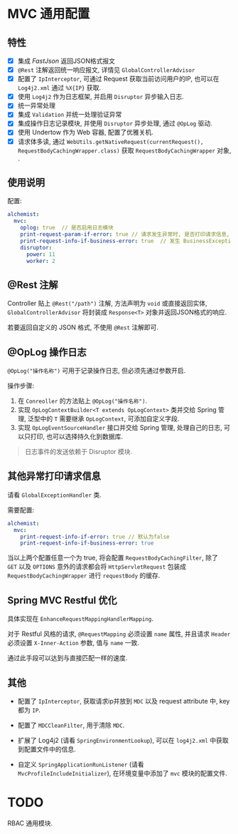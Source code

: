 # MVC 通用配置

## 特性

- [x] 集成 *FastJson* 返回JSON格式报文
- [x] `@Rest` 注解返回统一响应报文, 详情见 `GlobalControllerAdvisor`
- [x] 配置了 `IpInterceptor`, 可通过 Request 获取当前访问用户的IP, 也可以在 `Log4j2.xml` 通过 `%X{IP}` 获取.
- [x] 使用 `Log4j2` 作为日志框架, 并启用 `Disruptor` 异步输入日志.
- [x] 统一异常处理
- [x] 集成 `Validation` 并统一处理验证异常
- [x] 集成操作日志记录模块, 并使用 `Disruptor` 异步处理, 通过 `@OpLog` 驱动.
- [x] 使用 Undertow 作为 Web 容器, 配置了优雅关机.
- [x] 请求体多读, 通过 `WebUtils.getNativeRequest(currentRequest(), RequestBodyCachingWrapper.class)` 获取 `RequestBodyCachingWrapper` 对象, .

## 使用说明

配置:

```yml
alchemist:
  mvc:
    oplog: true  // 是否启用日志模块
    print-request-param-if-error: true // 请求发生异常时, 是否打印请求信息, 包括 param, body, header 等
    print-request-info-if-business-error: true  // 发生 BusinessException 时是否打印请求信息
    disruptor:
      power: 11
      worker: 2
```

## @Rest 注解

Controller 贴上 `@Rest("/path")` 注解, 方法声明为 `void` 或直接返回实体, `GlobalControllerAdvisor` 将封装成 `Response<T>` 对象并返回JSON格式的响应.

若要返回自定义的 JSON 格式, 不使用 `@Rest` 注解即可.

## @OpLog 操作日志

`@OpLog("操作名称")` 可用于记录操作日志, 但必须先通过参数开启.

操作步骤:

1. 在 `Conreoller` 的方法贴上 `@OpLog("操作名称")`.
2. 实现 `OpLogContextBuilder<T extends OpLogContext>` 类并交给 Spring 管理, 泛型中的 `T` 需要继承 `OpLogContext`, 可添加自定义字段.
3. 实现 `OpLogEventSourceHandler` 接口并交给 Spring 管理, 处理自己的日志, 可以只打印, 也可以选择持久化到数据库.

> 日志事件的发送依赖于 Disruptor 模块.

## 其他异常打印请求信息

请看 `GlobalExceptionHandler` 类.

需要配置:

```yml
alchemist:
  mvc:
    print-request-info-if-error: true // 默认为false
    print-request-info-if-business-error: true 
```

当以上两个配置任意一个为 true, 将会配置 `RequestBodyCachingFilter`, 除了 `GET` 以及 `OPTIONS` 意外的请求都会将 `HttpServletRequest` 包装成 `RequestBodyCachingWrapper` 进行 `requestBody` 的缓存.

## Spring MVC Restful 优化

具体实现在 `EnhanceRequestMappingHandlerMapping`.

对于 Restful 风格的请求,  `@RequestMapping` 必须设置 `name` 属性, 并且请求 `Header` 必须设置 `X-Inner-Action` 参数, 值与 `name` 一致.

通过此手段可以达到与直接匹配一样的速度.

## 其他

* 配置了 `IpInterceptor`, 获取请求ip并放到 `MDC` 以及 request attribute 中, key 都为 `IP`.

* 配置了 `MDCCleanFilter`, 用于清除 `MDC`.
* 扩展了 Log4j2 (请看 `SpringEnvironmentLookup`), 可以在 `log4j2.xml` 中获取到配置文件中的信息.
* 自定义 `SpringApplicationRunListener` (请看 `MvcProfileIncludeInitializer`), 在环境变量中添加了 `mvc` 模块的配置文件.



# TODO

RBAC 通用模块.